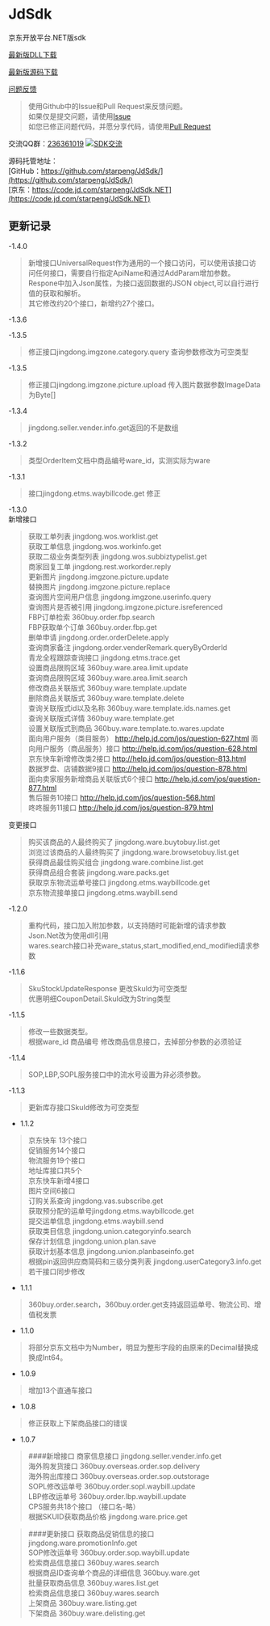 JdSdk
=====

京东开放平台.NET版sdk 

[最新版DLL下载](https://github.com/starpeng/JdSdk/raw/master/Releases/JdSdk.NET%201.4.0.zip "1.4.0")

[最新版源码下载](https://github.com/starpeng/JdSdk/archive/master.zip "Surce ")

[问题反馈](https://github.com/starpeng/JdSdk/issues/new "问题反馈")
>使用Github中的Issue和Pull Request来反馈问题。  
>如果仅是提交问题，请使用[Issue](https://github.com/starpeng/JdSdk/issues/new "问题提交")  
>如您已修正问题代码，并愿分享代码，请使用[Pull Request](https://github.com/starpeng/JdSdk/compare/ "代码提交")  

交流QQ群：[236361019](http://wp.qq.com/wpa/qunwpa?idkey=cf2359d5237e19515d77680427f38b46dc3d2dfa4ef596c21edbc1205413efab "236361019")
<a target="_blank" href="http://wp.qq.com/wpa/qunwpa?idkey=cf2359d5237e19515d77680427f38b46dc3d2dfa4ef596c21edbc1205413efab"><img border="0" src="http://pub.idqqimg.com/wpa/images/group.png" alt="SDK交流" title="SDK交流"></a>
  
  
  
源码托管地址：  
[GitHub：https://github.com/starpeng/JdSdk/](https://github.com/starpeng/JdSdk/)  
[京东：https://code.jd.com/starpeng/JdSdk.NET](https://code.jd.com/starpeng/JdSdk.NET)  


## 更新记录 ##
-1.4.0
>新增接口UniversalRequest作为通用的一个接口访问，可以使用该接口访问任何接口，需要自行指定ApiName和通过AddParam增加参数。  
>Respone中加入Json属性，为接口返回数据的JSON object,可以自行进行值的获取和解析。  
>其它修改约20个接口，新增约27个接口。  

-1.3.6
>

-1.3.5
>修正接口jingdong.imgzone.category.query 查询参数修改为可空类型    

-1.3.5
>修正接口jingdong.imgzone.picture.upload  传入图片数据参数ImageData为Byte[]    

-1.3.4
>jingdong.seller.vender.info.get返回的不是数组    

-1.3.2
>类型OrderItem文档中商品编号ware_id，实测实际为ware  


-1.3.1
>接口jingdong.etms.waybillcode.get 修正  


-1.3.0  
新增接口
>获取工单列表   jingdong.wos.worklist.get  
>获取工单信息  jingdong.wos.workinfo.get  
>获取二级业务类型列表   jingdong.wos.subbiztypelist.get  
>商家回复工单 jingdong.rest.workorder.reply  
>更新图片 jingdong.imgzone.picture.update  
>替换图片 jingdong.imgzone.picture.replace  
>查询图片空间用户信息 jingdong.imgzone.userinfo.query  
>查询图片是否被引用 jingdong.imgzone.picture.isreferenced  
>FBP订单检索  360buy.order.fbp.search   
>FBP获取单个订单  360buy.order.fbp.get  
>删单申请 jingdong.order.orderDelete.apply  
>查询商家备注 jingdong.order.venderRemark.queryByOrderId  
>青龙全程跟踪查询接口  jingdong.etms.trace.get  
>设置商品限购区域 360buy.ware.area.limit.update  
>查询商品限购区域 360buy.ware.area.limit.search  
>修改商品关联版式 360buy.ware.template.update  
>删除商品关联版式 360buy.ware.template.delete    
>查询关联版式id以及名称 360buy.ware.template.ids.names.get   
>查询关联版式详情 360buy.ware.template.get   
>设置关联版式到商品 360buy.ware.template.to.wares.update  
>面向用户服务（类目服务） http://help.jd.com/jos/question-627.html
>面向用户服务（商品服务）接口 http://help.jd.com/jos/question-628.html  
>京东快车新增修改类2接口 http://help.jd.com/jos/question-813.html  
>数据罗盘、店铺数据9接口 http://help.jd.com/jos/question-878.html  
>面向卖家服务新增商品关联版式6个接口	 http://help.jd.com/jos/question-877.html  
>售后服务10接口 http://help.jd.com/jos/question-568.html  
>咚咚服务11接口 http://help.jd.com/jos/question-879.html  
>   


 
变更接口  
>购买该商品的人最终购买了 jingdong.ware.buytobuy.list.get  
>浏览过该商品的人最终购买了 jingdong.ware.browsetobuy.list.get  
>获得商品最佳购买组合 jingdong.ware.combine.list.get  
>获得商品组合套装  jingdong.ware.packs.get  
>获取京东物流运单号接口 jingdong.etms.waybillcode.get  
>京东物流接单接口  jingdong.etms.waybill.send  
  
  
-1.2.0
>重构代码，接口加入附加参数，以支持随时可能新增的请求参数  
>Json.Net改为使用dll引用  
>wares.search接口补充ware_status,start_modified,end_modified请求参数  
  
-1.1.6
>SkuStockUpdateResponse 更改SkuId为可空类型  
>优惠明细CouponDetail.SkuId改为String类型  


-1.1.5
> 修改一些数据类型。  
> 根据ware_id 商品编号 修改商品信息接口，去掉部分参数的必须验证   

-1.1.4
> SOP,LBP,SOPL服务接口中的流水号设置为非必须参数。  

  
-1.1.3
> 更新库存接口SkuId修改为可空类型   


- 1.1.2
> 京东快车 13个接口  
> 促销服务14个接口  
> 物流服务19个接口  
> 地址库接口共5个  
> 京东快车新增4接口  
> 图片空间6接口  
> 订购关系查询 jingdong.vas.subscribe.get  
> 获取预分配的运单号jingdong.etms.waybillcode.get  
> 提交运单信息 jingdong.etms.waybill.send  
> 获取类目信息 jingdong.union.categoryinfo.search  
> 保存计划信息 jingdong.union.plan.save  
> 获取计划基本信息 jingdong.union.planbaseinfo.get  
> 根据pin返回供应商简码和三级分类列表 jingdong.userCategory3.info.get
> 若干接口同步修改
  
  
    
  
- 1.1.1
> 360buy.order.search，360buy.order.get支持返回运单号、物流公司、增值税发票


- 1.1.0
> 将部分京东文档中为Number，明显为整形字段的由原来的Decimal替换成换成Int64。

- 1.0.9
> 增加13个直通车接口


- 1.0.8
> 修正获取上下架商品接口的错误


- 1.0.7

> ####新增接口
> 商家信息接口 jingdong.seller.vender.info.get  
海外购发货接口 360buy.overseas.order.sop.delivery  
海外购出库接口 360buy.overseas.order.sop.outstorage  
SOPL修改运单号 360buy.order.sopl.waybill.update  
LBP修改运单号 360buy.order.lbp.waybill.update  
CPS服务共18个接口 （接口名-略）  
根据SKUID获取商品价格 jingdong.ware.price.get  

>####更新接口
获取商品促销信息的接口 jingdong.ware.promotionInfo.get  
SOP修改运单号 360buy.order.sop.waybill.update  
检索商品信息接口  360buy.wares.search  
根据商品ID查询单个商品的详细信息 360buy.ware.get  
批量获取商品信息 360buy.wares.list.get  
检索商品信息接口  360buy.wares.search  
上架商品 360buy.ware.listing.get  
下架商品 360buy.ware.delisting.get  
